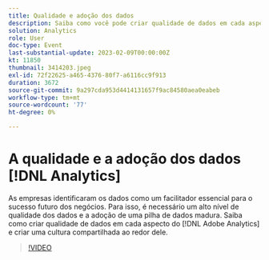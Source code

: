```yaml
---
title: Qualidade e adoção dos dados
description: Saiba como você pode criar qualidade de dados em cada aspecto do Adobe Analytics e criar uma cultura compartilhada ao redor dele.
solution: Analytics
role: User
doc-type: Event
last-substantial-update: 2023-02-09T00:00:00Z
kt: 11850
thumbnail: 3414203.jpeg
exl-id: 72f22625-a465-4376-80f7-a6116cc9f913
duration: 3672
source-git-commit: 9a297cda953d4414131657f9ac84580aea0eabeb
workflow-type: tm+mt
source-wordcount: '77'
ht-degree: 0%

---
```


# A qualidade e a adoção dos dados [!DNL Analytics]

As empresas identificaram os dados como um facilitador essencial para o sucesso futuro dos negócios. Para isso, é necessário um alto nível de qualidade dos dados e a adoção de uma pilha de dados madura. Saiba como criar qualidade de dados em cada aspecto do [!DNL Adobe Analytics] e criar uma cultura compartilhada ao redor dele.

>[!VIDEO](https://video.tv.adobe.com/v/3414203/?quality=12&learn=on)

